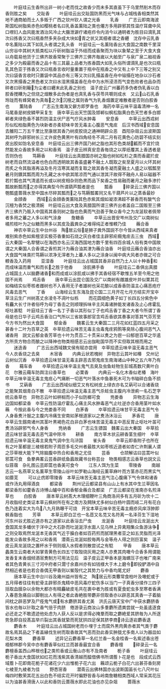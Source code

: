 <!-- { "loadSidebar": true } -->
　　叶庭珪云生香所出非一树小老而伐之故香少而未多其直虽下于乌里然削木而存香则胜之矣
　　交趾香
　　叶庭珪云出交趾国防黑而光气味与占城栈香相类然其地不通商舶而土人多贩于广西之钦州钦人谓之光香
　　乳香
　　广志云即南海波斯国松树脂紫赤色如樱桃者名曰乳香盖薰陆之类也僊方多用辟邪其性温疗耳聋中风口噤妇人血风能发酒治风冷止大膓泄澼疗诸疮疖令内消今以通眀者为胜目曰滴乳其次曰拣香又次曰瓶香然多夹杂成大块如青之状又其细者谓之香纒　沈存中云乳香夲名薰陆以其下如乳头者谓之乳头香　叶庭珪云一名薰陆香出大食国之南数千里深山穷谷中其树大抵类松以斤斫树脂溢于外结而成香聚而为块以象辇之至于大食大食以舟载易他货于三佛齐故香常聚于三佛齐三佛齐毎嵗以大舶至广与泉广泉二舶视香之多少为殿最而香之品十有三其最上品者为拣香圆大如乳头俗所谓滴乳是也次曰瓶乳其色亚于拣香又次曰瓶香言收时量重置于瓶中在瓶香之中又有上中下三等之别又次曰袋香言收时只置袋中其品亦有三等又次曰乳搨盖香在舟中镕搨在地杂以沙石者又次黑搨香之黑色者又次曰水湿黑搨盖香在舟中为水所浸渍而气变色败者也品杂而碎者曰斫削簸为尘者曰纒末此乳香之别也　温子皮云广州蕃药多伪者伪乳香以白胶香搅糟为之但烧之烟散多此伪者是也真乳香与茯苓共嚼则成水　又云山石乳香玲珑而有蜂窝者为真毎之次沉檀之属则香气为乳香烟置定难散者是否则白胶香也
　　薫陆香
　　广志云生南海又僻方即罗香也　海药夲草云味平温毒清神一名马尾香是树皮鳞甲采复生　唐夲草云出天竺国及邯郸似枫松脂黄白色天竺者多白邯郸者夹绿色香不甚烈防温主伏尸恶气疗风水肿毒
　　安息香
　　夲草云出西戎树形似松柏脂黄色为块新者亦柔韧味辛苦无毒主心腹恶气鬼疰　后汉书西域安息国去雒阳二万五千里比至康居其香乃树皮胶烧之通神眀辟众恶　酉阳杂爼云出波斯国其树呼为辟邪树长三丈许皮色黄黑叶有四角经冬不凋二月有花黄色心防碧不结实刻皮出胶如饴名安息香　叶庭珪云出三佛齐国乃树之脂也其形色类胡瓤而不宜扵烧然能发众香故多用之以和香焉　温子皮云辨真安息香毎烧之以厚纸覆其上香透者是否则伪也
　　笃耨香
　　叶庭珪云出真腊国亦树之脂也树如松杉之类而香蔵扵皮树老而自然流溢者也色白而透眀故其香虽盛暑不融土人既取之矣至夏月以火环其树而炙之令其脂液再溢及冬月沍寒其凝而复取之故其香冬凝而夏融土人盛之以瓠瓢至暑月则鑚其瓢而周为孔藏之水中欲其隂凉而气通以泄其汗故得不融舟人易以磁器不若扵瓢也其气清逺而长或以树皮相杂则色黒而品下矣香之性易融而暑月之融多渗扵瓢故断瓢而之亦得其典型今所谓葫芦瓢者是也
　　瓢香
　　碎录云三佛齐国以匏瓢盛蔷薇水至中国水尽碎其瓢而之与笃耨瓢畧同又名干葫芦片以之蒸香最妙
　　金顔香
　　西域云金顔香类薰陆其色赤紫其烟如凝漆沸超不甚香而有酸气合沉檀为香焚之极清婉　叶庭珪云出大食及真腊国所谓三佛齐出者盖自二国贩至三佛齐三佛齐乃贩入中国焉其香则树之脂也色黄而气劲善于聚众香今之为龙涎软者佩带者多用之蕃之人多以和气涂身
　　詹糖香
　　夲草云出晋安岑州及交广以南树似橘煎枝叶为之似糖而黑多以其皮及蠧粪杂之难得纯正者惟輭乃佳
　　蘓合香
　　神农夲草云生中台州谷　陶居云俗是狮子粪外国説不尔今皆从西域来真者难别紫赤色如紫檀坚实极芬香重如石烧之灰白者佳主辟邪疟癎鬼疰去三虫　西域云大秦国一名犂犍以在海西亦名云汉海西国地方数千里有四百余城人俗有类中国故谓之大秦国人合香谓之香煎其汁为蘓合油其津为蘓合油香　叶庭珪云蘓合香油亦出大食国气味类扵笃耨以浓净无滓者为上蕃人多以之涂身以闽中病大风者亦做之可合輭香及入药用
　　亚湿香
　　叶庭珪云出占城国其香非自然乃土人以十种香和而成味温而重气和而长之胜于他香
　　涂肌拂手香
　　叶庭珪云二香俱出真腊占城国土人以脑麝诸香和而成或以涂肌或以拂手其香经宿不歇惟五羊至今用之他国不尚焉
　　鸡舌香
　　唐夲草云出昆仑国及交广以南树有雌雄皮叶并似栗其花如梅结实似枣核者雌树也不入香用无子者雄树也采花酿以成香香防温主心痛恶疮疗风毒去恶气
　　丁香
　　山海经云生东海及昆仑国二三月开花七月方结实开宝夲草注云生广州树髙丈余凌冬不凋叶似栎
　　而花圆细色黄子如丁长四五分紫色中有麤大长寸许者俗呼为母丁香击之则顺理拆味辛主风毒诸肿能发诸香及止心疼霍乱呕吐甚騐　叶庭珪云丁香一名丁子香以其形似丁子也鸡舌香丁香之大者今所谓丁香母是也日华子云鸡舌香治口气所以三省故事郎官含鸡舌香欲其奏事对答其气芬芳至今方书为然出大食国
　　郁金香
　　魏畧云生大秦国二三月花如红蓝四五月采之甚香十二叶为百草之英　夲草拾遗云味苦无毒主虫毒鬼疰鸦鹘等臭除心腹间恶气入诸香用　説文云郁金香芳草也十叶为贯百二十贯采以煑之为鬯一曰郁鬯百草之华逺方所贡方物合而酿之以降神也物类相感志云出伽毗国华而不实但取其根而用之
　　迷迭香
　　广志云出西域魏文侯有赋亦尝用　夲草拾遗云味辛温无毒主恶气今人衣香烧之去臭
　　木宻香
　　内典云状若槐树　异物志云其叶如椿　交州记云树似沉香　夲草拾遗云味甘温无毒主辟恶去邪鬼疰生南海诸山中种之五六年乃有香
　　藒车香
　　夲草拾遗云味辛温主鬼气去臭及虫鱼蛀物生彭城髙数尺黄叶白花　尔雅云藒车防舆注曰香草也
　　必栗香
　　内典云一名化木香似老椿　海叶夲草云味辛温无毒主鬼疰心气痛断一切恶气叶落水中鱼暴死木可为书轴碎白鱼不损书
　　艾蒳香
　　广志云出西域似细艾又有松树皮上绿衣亦名艾蒳可以合诸香烧之能聚其烟青白不散　夲草拾遗云味温无毒主恶气杀蛀虫主腹内冷泄痢一名石芝字统云香草也　异物志云叶如栟榈而小子似防榔可食
　　兠娄香
　　异物志云生海边国如都梁香　夲草云性防温疗霍乱心痛主风水肿毒恶气止吐逆亦合香用茎叶如水蘓　今按此香与今之兠娄香不同
　　白茅香
　　夲草拾遗云味甘平无毒主恶气令人身香煑汁服之主腹内冷痛生安南如茅根道家以之煑汤沐浴云
　　茅香花
　　唐夲草云生劔南诸州其茎叶黒褐色花白非白茅也味苦温无毒主中恶反胃止呕吐叶苖可煑汤浴辟邪气令人身香
　　兠纳香
　　广志云生骠国　魏畧云出大秦国　夲草拾遗云味甘温无毒去恶气温中除冷
　　耕香
　　南方草木状云耕香茎生细叶　夲草拾遗云味辛温无毒主臭鬼气调中生乌浒国
　　雀头香
　　夲草云即香附子也所在有之叶茎都是三棱根若附子周匝多毛交州者最胜大如枣核近道者如杏仁许荆襄人谓之莎草根大能下气除脑腹中热合和香用之尤佳
　　芸香
　　仓颉解诂曰芸蒿叶似邪蒿可食　鱼豢典畧云芸香辟纸鱼蠧故藏书台称芸台　物类相感志云香草也説文云似苜蓿　杂礼图云芸即蒿也香美可食今
　　江东人饵为生菜
　　零陵香
　　南越志云一名燕草又名薰草生零陵山谷叶如罗勒山海经云薰草麻叶而方茎赤花而黒实气如蘼芜
　　可以止疠即零陵香　本草云味苦无毒主恶气注心腹痛下气令体和诸香或作汤丸用得酒良
　　都梁香
　　荆州记云都梁县有山山上有水其中生兰草因名都梁香形如藿香古诗愽山罏中百和香郁金蘓合及都梁　广志云都梁在淮南亦名煎泽草也
　　白胶香
　　唐本草云树髙大木理细鞭叶三角商洛间多有五月斫为坎十二月收脂经史类证本草云枫树所在有之南方及闗陕尤多树似白杨叶圆而岐二月有花白色乃连着实大为鸟八九月熟曝干可烧　开宝本草云味辛苦无毒主瘾疹风痒浮肿即枫香脂也
　　芳草
　　本草云即白芷也一名茝又名苋又名符离一名泽芬生下湿地河东州谷尤胜近道亦有之道家以此香浴去尸虫
　　龙涎香
　　叶庭珪云龙涎出大食国其龙多蟠伏于洋中之大石卧而吐涎涎浮水面人见乌林上异禽翔集众鱼游泳争之则殳取焉然龙涎本无香其气近于臊白者如百药煎而腻理黑者亚之如五灵脂而光泽能发众香故多用之以和香焉　潜斋云龙涎如胶毎两与金等舟人得之则巨富矣　温子皮云真龙涎烧之置杯水于侧则烟入水假者则散尝试之有騐
　　甲香
　　唐本草云蠡类生云南者大如掌青黄色长四五寸取殻烧灰用之南人亦煑其肉噉今合香多用谓能发香复末香烟倾酒宻煑制方可用法见后　温子皮云正甲香本是海螺压子也唯广南来者其色青黄长三寸河中府者只濶寸余嘉州亦有如钱様大于木上磨令即投酽酒中自然相近者是也若合香偶无甲香则以鲎殻代之其势力与中香均尾尤好
　　麝香
　　唐本草云生中台川谷及雍州益州皆有之　陶居云形类麞常食柏叶及噉蛇或于五月得者往往有蛇骨主辟邪杀鬼精中恶风毒疗蛇伤多以当门一子真香分揉作三四子括取血膜杂以余物大都亦有精麤破皮毛共在裹中者为胜或有夏食蛇虫多至寒者香满入春患急痛自以脚剔出人有得之者此香絶胜带麝非但取香亦以辟恶其真香一子着脑间枕之辟恶梦及尸痊鬼气或有水麝脐其香尤美　洪氏云唐天宝中广中获水麝脐香皆水也毎以针取之香气倍于肉脐　倦游录云商汝山多羣麝所遗粪尝就一处虽逺逐食必还走之不敢遗迹他处虑为人获人反以是求得必掩羣而取之麝絶爱其脐毎为人所逐势急即自投髙嵓举爪裂出其香就絷而死犹拱四足保其脐李商诗云逐岩麝香退
　　麝香木
　　叶庭珪云出占城国树老而仆埋于土而腐外黒肉黄赤者其气类于麝故名焉其品之下者盖縁伐生树而取香故其气恶而劲此香实肿胧尤多南人以为器皿如花梨木类
　　麝香草
　　述异记云麝香草一名红兰香一名金桂香一名紫述香出苍梧郁林郡今吴中亦有麝香草似红兰而甚香最宜合香
　　麝香檀
　　碎录云一名麝檀香盖西山桦根也之类煎香或云衡山亦有不及南者
　　栀子香
　　叶庭珪云栀子香出大食国状如红花而浅紫其香清越而醖借佛书所谓薝卜花是也　段成式云西域薝卜花即南花栀子花诸花少六出惟栀子花六出　蘓颂云栀子白花六出甚芬香刻房七棱至九棱者为佳
　　野悉宻香
　　潜斋云出佛林国亦出波斯国苖长七八尺叶似梅四时敷荣其花五出白色不结实花开时徧野皆香与岭南詹糖相类西域人常采其花压以为油甚香滑唐人以此和香防云蔷薇水即此花油也亦见杂爼
　　蔷薇水
